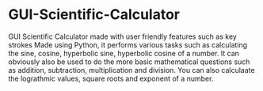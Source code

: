 # GUI-Scientific-Calculator
GUI Scientific Calculator made with user friendly features such as key strokes
Made using Python, it performs various tasks such as calculating the sine, cosine, hyperbolic sine, hyperbolic cosine of a number.
It can obviously also be used to do the more basic mathematical questions such as addition, subtraction, multiplication and division.
You can also calculaate the lograthmic values, square roots and exponent of a number.
